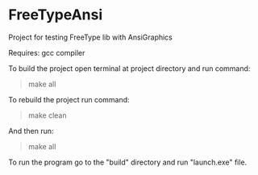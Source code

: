 # FreeTypeAnsi
Project for testing FreeType lib with AnsiGraphics

Requires: gcc compiler

To build the project open terminal at project directory and run command:
> make all

To rebuild the project run command:
> make clean

And then run:
> make all

To run the program go to the "build" directory and run "launch.exe" file.